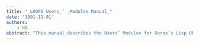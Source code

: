 ```yaml
---
title: "_LOOPS Users_’ _Modules Manual_"
date: '1991-11-01'
authors: 
    - NA
abstract: "This manual describes the Users’ Modules for Xerox’s Lisp Object-Oriented Programming System, LOOPS (TM), to developers."
---
```



